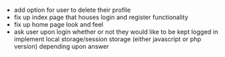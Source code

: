- add option for user to delete their profile
- fix up index page that houses login and register functionality
- fix up home page look and feel
- ask user upon login whether or not they would like to be kept logged in
  implement local storage/session storage (either javascript or php version)
  depending upon answer